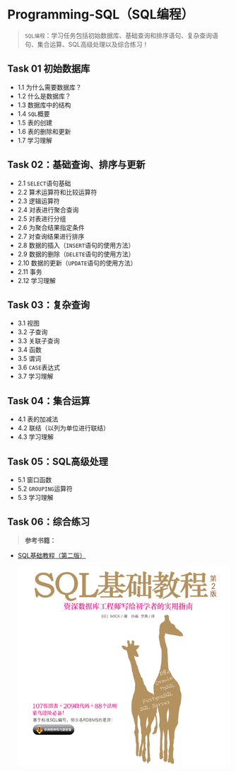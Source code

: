 # Programming-SQL（SQL编程）

> `SQL编程`：学习任务包括初始数据库、基础查询和排序语句、复杂查询语句、集合运算、SQL高级处理以及综合练习！

## Task 01 初始数据库
- 1.1 为什么需要数据库？
- 1.2 什么是数据库？
- 1.3 数据库中的结构
- 1.4 `SQL`概要
- 1.5 表的创建
- 1.6 表的删除和更新
- 1.7 学习理解

## Task 02：基础查询、排序与更新
- 2.1 `SELECT`语句基础
- 2.2 算术运算符和比较运算符
- 2.3 逻辑运算符
- 2.4 对表进行聚合查询
- 2.5 对表进行分组
- 2.6 为聚合结果指定条件
- 2.7 对查询结果进行排序
- 2.8 数据的插入（`INSERT`语句的使用方法）
- 2.9 数据的删除（`DELETE`语句的使用方法）
- 2.10 数据的更新（`UPDATE`语句的使用方法）
- 2.11 事务
- 2.12 学习理解

## Task 03：复杂查询
- 3.1 视图
- 3.2 子查询
- 3.3 关联子查询
- 3.4 函数
- 3.5 谓词
- 3.6 `CASE`表达式
- 3.7 学习理解

## Task 04：集合运算
- 4.1 表的加减法
- 4.2 联结（以列为单位进行联结）
- 4.3 学习理解

## Task 05：SQL高级处理
- 5.1 窗口函数
- 5.2 `GROUPING`运算符
- 5.3 学习理解

## Task 06：综合练习

> **参考书籍：**

- [SQL基础教程（第二版）](https://github.com/Hirotransfer/Programming-SQL/blob/main/doc/SQL_Basic.pdf)

  ![](./img/SQL_Basic.png)
